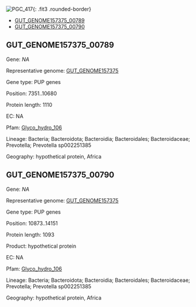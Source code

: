 ![PGC_417](../static/images/Clusters_figure/PGC_417.jpg){: .fit3 .rounded-border}

<ul id="myTab" class="nav nav-tabs">
  <li class="active">
        <a href="#tab1" data-toggle="tab">GUT_GENOME157375_00789</a>
  </li>
<li><a href="#tab2" data-toggle="tab">GUT_GENOME157375_00790</a></li>
</ul>

<div id="myTabContent" class="tab-content">
  <div class="tab-pane fade in active" id="tab1">

<h2 id="GUT_GENOME157375_00789">GUT_GENOME157375_00789</h2>
<p>Gene: <em>NA</em>
<p>Representative genome: <a href="https://www.ebi.ac.uk/metagenomics/genomes/MGYG-HGUT-04371">GUT_GENOME157375</a></p>
<p>Gene type: PUP genes</p>
<p>Position: 7351..10680</p>
<p>Protein length: 1110</p>
<p>EC: NA</p>
<p>Pfam: <a href="http://pfam.xfam.org/family/Glyco_hydro_106">Glyco_hydro_106</a></p>

<p>Lineage: Bacteria; Bacteroidota; Bacteroidia; Bacteroidales; Bacteroidaceae; Prevotella; Prevotella sp002251385</p>
<p>Geography: hypothetical protein, Africa</p>
  </div>

  <div class="tab-pane fade" id="tab2">

<h2 id="GUT_GENOME157375_00790">GUT_GENOME157375_00790</h2>
<p>Gene: <em>NA</em></p>
<p>Representative genome: <a href="https://www.ebi.ac.uk/metagenomics/genomes/MGYG-HGUT-04371">GUT_GENOME157375</a></p>
<p>Gene type: PUP genes</p>
<p>Position: 10873..14151</p>
<p>Protein length: 1093</p>
<p>Product: hypothetical protein</p>
<p>EC: NA</p>
<p>Pfam: <a href="http://pfam.xfam.org/family/Glyco_hydro_106">Glyco_hydro_106</a></p>

<p>Lineage: Bacteria; Bacteroidota; Bacteroidia; Bacteroidales; Bacteroidaceae; Prevotella; Prevotella sp002251385</p>
<p>Geography: hypothetical protein, Africa</p>

  </div>
</div>
